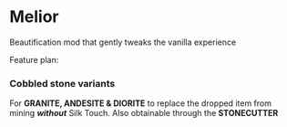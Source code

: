 # Melior
Beautification mod that gently tweaks the vanilla experience

Feature plan:

### Cobbled stone variants
For **GRANITE, ANDESITE & DIORITE** to replace the dropped item from mining ***without*** Silk Touch.
Also obtainable through the **STONECUTTER**
